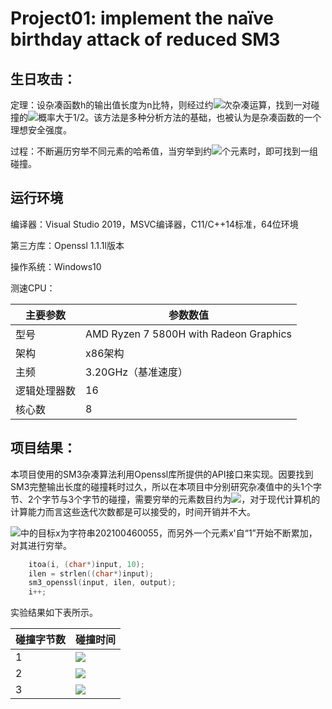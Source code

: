 # Project01: implement the naïve birthday attack of reduced SM3

## 生日攻击：

定理：设杂凑函数h的输出值长度为n比特，则经过约![](https://latex.codecogs.com/svg.image?2^{\frac{n}{2}})次杂凑运算，找到一对碰撞的![](https://latex.codecogs.com/svg.image?(x,x'))概率大于1/2。该方法是多种分析方法的基础，也被认为是杂凑函数的一个理想安全强度。

过程：不断遍历穷举不同元素的哈希值，当穷举到约![](https://latex.codecogs.com/svg.image?2^{\frac{n}{2}})个元素时，即可找到一组碰撞。

## 运行环境

编译器：Visual Studio 2019，MSVC编译器，C11/C++14标准，64位环境

第三方库：Openssl 1.1.1l版本

操作系统：Windows10

测速CPU：

| 主要参数     | 参数数值                               |
| ------------ | -------------------------------------- |
| 型号         | AMD Ryzen 7 5800H with Radeon Graphics |
| 架构         | x86架构                                |
| 主频         | 3.20GHz（基准速度）                    |
| 逻辑处理器数 | 16                                     |
| 核心数       | 8                                      |



## 项目结果：

本项目使用的SM3杂凑算法利用Openssl库所提供的API接口来实现。因要找到SM3完整输出长度的碰撞耗时过久，所以在本项目中分别研究杂凑值中的头1个字节、2个字节与3个字节的碰撞，需要穷举的元素数目约为![](https://latex.codecogs.com/svg.image?&space;2^{\frac{8}{2}}=2^4,2^{\frac{16}{2}}=2^8,2^{\frac{24}{2}}=2^{12})，对于现代计算机的计算能力而言这些迭代次数都是可以接受的，时间开销并不大。

![](https://latex.codecogs.com/svg.image?(x,x'))中的目标x为字符串202100460055，而另外一个元素x'自“1”开始不断累加，对其进行穷举。

```c++
	itoa(i, (char*)input, 10);
	ilen = strlen((char*)input);
	sm3_openssl(input, ilen, output);
	i++;
```

实验结果如下表所示。

| 碰撞字节数 | 碰撞时间                                          |
| ---------- | ------------------------------------------------- |
| 1          | ![](https://latex.codecogs.com/svg.image?1794us)  |
| 2          | ![](https://latex.codecogs.com/svg.image?36285us) |
| 3          | ![](https://latex.codecogs.com/svg.image?19s)     |

